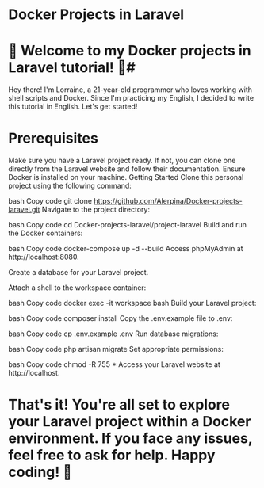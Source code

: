 # Docker Projects in Laravel
# 🚀 Welcome to my Docker projects in Laravel tutorial! 🚀# 

Hey there! I'm Lorraine, a 21-year-old programmer who loves working with shell scripts and Docker. Since I'm practicing my English, I decided to write this tutorial in English. Let's get started!

# Prerequisites #
Make sure you have a Laravel project ready. If not, you can clone one directly from the Laravel website and follow their documentation.
Ensure Docker is installed on your machine.
Getting Started
Clone this personal project using the following command:

bash
Copy code
git clone https://github.com/Alerpina/Docker-projects-laravel.git
Navigate to the project directory:

bash
Copy code
cd Docker-projects-laravel/project-laravel
Build and run the Docker containers:

bash
Copy code
docker-compose up -d --build
Access phpMyAdmin at http://localhost:8080.

Create a database for your Laravel project.

Attach a shell to the workspace container:

bash
Copy code
docker exec -it workspace bash
Build your Laravel project:

bash
Copy code
composer install
Copy the .env.example file to .env:

bash
Copy code
cp .env.example .env
Run database migrations:

bash
Copy code
php artisan migrate
Set appropriate permissions:

bash
Copy code
chmod -R 755 *
Access your Laravel website at http://localhost.

# That's it! You're all set to explore your Laravel project within a Docker environment. If you face any issues, feel free to ask for help. Happy coding! 🎉
